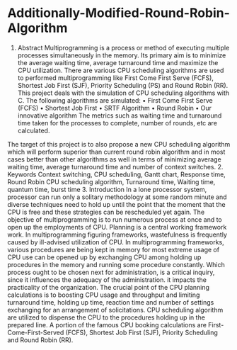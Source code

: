 # Additionally-Modified-Round-Robin-Algorithm
1. Abstract
Multiprogramming is a process or method of executing multiple processes simultaneously in the
memory. Its primary aim is to minimize the average waiting time, average turnaround time and
maximize the CPU utilization. There are various CPU scheduling algorithms are used to
performed multiprogramming like First Come First Serve (FCFS), Shortest Job First (SJF),
Priority Scheduling (PS) and Round Robin (RR).
This project deals with the simulation of CPU scheduling algorithms with C.
The following algorithms are simulated:
• First Come First Serve (FCFS)
• Shortest Job First
• SRTF Algorithm
• Round Robin
• Our innovative algorithm
The metrics such as waiting time and turnaround time taken for the processes to complete,
number of rounds, etc are calculated.

The target of this project is to also propose a new CPU scheduling algorithm which will perform
superior than current round robin algorithm and in most cases better than other algorithms as well
in terms of minimizing average waiting time, average turnaround time and number of context
switches.
2. Keywords
Context switching, CPU scheduling, Gantt chart, Response time, Round Robin CPU scheduling
algorithm, Turnaround time, Waiting time, quantum time, burst time 
3. Introduction
In a lone processor system, processor can run only a solitary methodology at some random
minute and diverse techniques need to hold up until the point that the moment that the CPU is
free and these strategies can be rescheduled yet again.
The objective of multiprogramming is to run numerous process at once and to open up the
employments of CPU. Planning is a central working framework work. In multiprogramming
figuring frameworks, wastefulness is frequently caused by ill-advised utilization of CPU. In
multiprogramming frameworks, various procedures are being kept in memory for most extreme
usage of CPU use can be opened up by exchanging CPU among holding up procedures in the
memory and running some procedure constantly. Which process ought to be chosen next for
administration, is a critical inquiry, since it influences the adequacy of the administration. it
impacts the practicality of the organization. The crucial point of the CPU planning calculations is
to boosting CPU usage and throughput and limiting turnaround time, holding up time, reaction
time and number of settings exchanging for an arrangement of solicitations.
CPU scheduling algorithm are utilized to dispense the CPU to the procedures holding up in the
prepared line. A portion of the famous CPU booking calculations are First-Come-First-Served
(FCFS), Shortest Job First (SJF), Priority Scheduling and Round Robin (RR).
